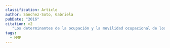 ```yaml
---
classification: Article
author: Sánchez-Soto, Gabriela
pubDate: "2016"
citation: >2
   "Los determinantes de la ocupación y la movilidad ocupacional de los migrantes latinoamericanos en Estados Unidos" in María Gertrudis Roa Martínez (compiladora) Migración Internacional: patrones y determinantes. Estudios comparados Colombia-América Latina - Proyecto LAMP, 1a edición, Capítulo 8, pp. 203-236. Colección: Ciencias Sociales - Sociología. Cali: Programa Editorial Universidad del Valle, 2016.
tags:
  - MMP
---
```

